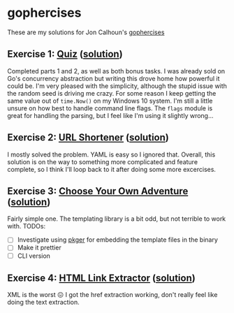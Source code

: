 # gophercises
These are my solutions for Jon Calhoun's [gophercises](https://gophercises.com/)

## Exercise 1: [Quiz](https://github.com/gophercises/quiz) ([solution](quiz/main.go))
Completed parts 1 and 2, as well as both bonus tasks. I was already sold on Go's concurrency abstraction but writing 
this drove home how powerful it could be. I'm very pleased with the simplicity, although the stupid issue with the 
random seed is driving me crazy. For some reason I keep getting the same value out of `time.Now()` on my Windows 
10 system. I'm still a little unsure on how best to handle command line flags. The `flags` module is great for handling 
the parsing, but I feel like I'm using it slightly wrong...

## Exercise 2: [URL Shortener](https://github.com/gophercises/urlshort) ([solution](urlshort))
I mostly solved the problem. YAML is easy so I ignored that. Overall, this solution is on the way to something more
complicated and feature complete, so I think I'll loop back to it after doing some more excercises.

## Exercise 3: [Choose Your Own Adventure](https://github.com/gophercises/cyoa) ([solution](cyoa))
Fairly simple one. The templating library is a bit odd, but not terrible to work with. 
TODOs:
- [ ] Investigate using [pkger](https://github.com/markbates/pkger) for embedding the template files in the binary
- [ ] Make it prettier
- [ ] CLI version

## Exercise 4: [HTML Link Extractor](https://github.com/gophercises/link) ([solution](link))
XML is the worst :confounded: I got the href extraction working, don't really feel like doing the text extraction.